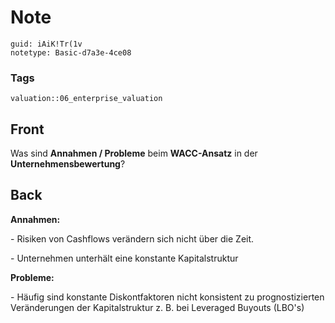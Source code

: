 # Note
```
guid: iAiK!Tr(1v
notetype: Basic-d7a3e-4ce08
```

### Tags
```
valuation::06_enterprise_valuation
```

## Front
<p>Was sind <b>Annahmen / Probleme</b> beim <b>WACC-Ansatz</b> in
der <b>Unternehmensbewertung</b>?

## Back
<p><b>Annahmen:</b>
<p>- Risiken von Cashflows verändern sich nicht über die Zeit.
<p>- Unternehmen unterhält eine konstante Kapitalstruktur
<p><b>Probleme:</b>
<p>- Häufig sind konstante Diskontfaktoren nicht konsistent zu
prognostizierten Veränderungen der Kapitalstruktur z. B. bei
Leveraged Buyouts (LBO's)
